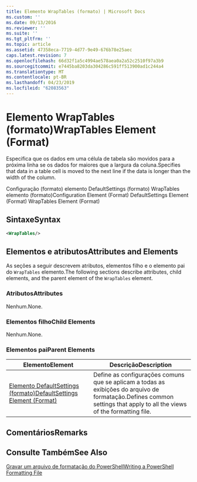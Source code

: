 ```yaml
---
title: Elemento WrapTables (formato) | Microsoft Docs
ms.custom: ''
ms.date: 09/13/2016
ms.reviewer: ''
ms.suite: ''
ms.tgt_pltfrm: ''
ms.topic: article
ms.assetid: 47358eca-7719-4d77-9e49-676b78e25aec
caps.latest.revision: 7
ms.openlocfilehash: 66d32f1a5c4994ae578aea0a2a52c2510f97a3b9
ms.sourcegitcommit: e7445ba8203da304286c591ff513900ad1c244a4
ms.translationtype: MT
ms.contentlocale: pt-BR
ms.lasthandoff: 04/23/2019
ms.locfileid: "62083563"
---
```

# <a name="wraptables-element-format"></a><span data-ttu-id="44626-102">Elemento WrapTables (formato)</span><span class="sxs-lookup"><span data-stu-id="44626-102">WrapTables Element (Format)</span></span>

<span data-ttu-id="44626-103">Especifica que os dados em uma célula de tabela são movidos para a próxima linha se os dados for maiores que a largura da coluna.</span><span class="sxs-lookup"><span data-stu-id="44626-103">Specifies that data in a table cell is moved to the next line if the data is longer than the width of the column.</span></span>

<span data-ttu-id="44626-104">Configuração (formato) elemento DefaultSettings (formato) WrapTables elemento (formato)</span><span class="sxs-lookup"><span data-stu-id="44626-104">Configuration Element (Format) DefaultSettings Element (Format) WrapTables Element (Format)</span></span>

## <a name="syntax"></a><span data-ttu-id="44626-105">Sintaxe</span><span class="sxs-lookup"><span data-stu-id="44626-105">Syntax</span></span>

```xml
<WrapTables/>
```

## <a name="attributes-and-elements"></a><span data-ttu-id="44626-106">Elementos e atributos</span><span class="sxs-lookup"><span data-stu-id="44626-106">Attributes and Elements</span></span>

<span data-ttu-id="44626-107">As seções a seguir descrevem atributos, elementos filho e o elemento pai do `WrapTables` elemento.</span><span class="sxs-lookup"><span data-stu-id="44626-107">The following sections describe attributes, child elements, and the parent element of the `WrapTables` element.</span></span>

### <a name="attributes"></a><span data-ttu-id="44626-108">Atributos</span><span class="sxs-lookup"><span data-stu-id="44626-108">Attributes</span></span>

<span data-ttu-id="44626-109">Nenhum.</span><span class="sxs-lookup"><span data-stu-id="44626-109">None.</span></span>

### <a name="child-elements"></a><span data-ttu-id="44626-110">Elementos filho</span><span class="sxs-lookup"><span data-stu-id="44626-110">Child Elements</span></span>

<span data-ttu-id="44626-111">Nenhum.</span><span class="sxs-lookup"><span data-stu-id="44626-111">None.</span></span>

### <a name="parent-elements"></a><span data-ttu-id="44626-112">Elementos pai</span><span class="sxs-lookup"><span data-stu-id="44626-112">Parent Elements</span></span>

|<span data-ttu-id="44626-113">Elemento</span><span class="sxs-lookup"><span data-stu-id="44626-113">Element</span></span>|<span data-ttu-id="44626-114">Descrição</span><span class="sxs-lookup"><span data-stu-id="44626-114">Description</span></span>|
|-------------|-----------------|
|[<span data-ttu-id="44626-115">Elemento DefaultSettings (formato)</span><span class="sxs-lookup"><span data-stu-id="44626-115">DefaultSettings Element (Format)</span></span>](./defaultsettings-element-format.md)|<span data-ttu-id="44626-116">Define as configurações comuns que se aplicam a todas as exibições do arquivo de formatação.</span><span class="sxs-lookup"><span data-stu-id="44626-116">Defines common settings that apply to all the views of the formatting file.</span></span>|

## <a name="remarks"></a><span data-ttu-id="44626-117">Comentários</span><span class="sxs-lookup"><span data-stu-id="44626-117">Remarks</span></span>

## <a name="see-also"></a><span data-ttu-id="44626-118">Consulte Também</span><span class="sxs-lookup"><span data-stu-id="44626-118">See Also</span></span>

[<span data-ttu-id="44626-119">Gravar um arquivo de formatação do PowerShell</span><span class="sxs-lookup"><span data-stu-id="44626-119">Writing a PowerShell Formatting File</span></span>](./writing-a-powershell-formatting-file.md)
